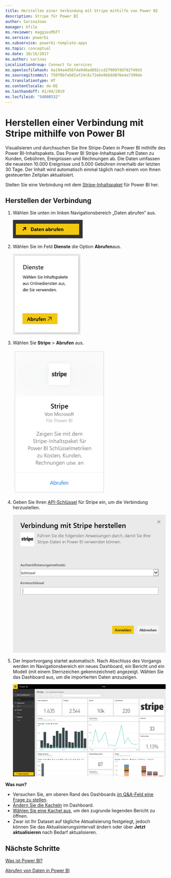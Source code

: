 ```yaml
---
title: Herstellen einer Verbindung mit Stripe mithilfe von Power BI
description: Stripe für Power BI
author: SarinaJoan
manager: kfile
ms.reviewer: maggiesMSFT
ms.service: powerbi
ms.subservice: powerbi-template-apps
ms.topic: conceptual
ms.date: 10/16/2017
ms.author: sarinas
LocalizationGroup: Connect to services
ms.openlocfilehash: 6a194a4d56f4a940ad892ccd2f9097dd782f49d3
ms.sourcegitcommit: 750f0bfab02af24c8c72e6e9bbdd876e4a7399de
ms.translationtype: HT
ms.contentlocale: de-DE
ms.lasthandoff: 01/04/2019
ms.locfileid: "54008532"
---
```

# <a name="connect-to-stripe-with-power-bi"></a>Herstellen einer Verbindung mit Stripe mithilfe von Power BI
Visualisieren und durchsuchen Sie Ihre Stripe-Daten in Power BI mithilfe des Power BI-Inhaltspakets. Das Power BI Stripe-Inhaltspaket ruft Daten zu Kunden, Gebühren, Ereignissen und Rechnungen ab. Die Daten umfassen die neuesten 10.000 Ereignisse und 5.000 Gebühren innerhalb der letzten 30 Tage. Der Inhalt wird automatisch einmal täglich nach einem von Ihnen gesteuerten Zeitplan aktualisiert. 

Stellen Sie eine Verbindung mit dem [Stripe-Inhaltspaket](https://app.powerbi.com/getdata/services/stripe) für Power BI her.

## <a name="how-to-connect"></a>Herstellen der Verbindung
1. Wählen Sie unten im linken Navigationsbereich „Daten abrufen“ aus.  
   
    ![](media/service-connect-to-stripe/getdata.png)
2. Wählen Sie im Feld **Dienste** die Option **Abrufen**aus.  
   
    ![](media/service-connect-to-stripe/services.png)  
3. Wählen Sie **Stripe** &gt; **Abrufen** aus.  
   
    ![](media/service-connect-to-stripe/stripe.png)  
4. Geben Sie Ihren [API-Schlüssel](https://dashboard.stripe.com/account/apikeys) für Stripe ein, um die Verbindung herzustellen.  
   
    ![](media/service-connect-to-stripe/creds.png)
5. Der Importvorgang startet automatisch. Nach Abschluss des Vorgangs werden im Navigationsbereich ein neues Dashboard, ein Bericht und ein Modell (mit einem Sternzeichen gekennzeichnet) angezeigt. Wählen Sie das Dashboard aus, um die importierten Daten anzuzeigen.
   
    ![](media/service-connect-to-stripe/dashboard.png)

**Was nun?**

* Versuchen Sie, am oberen Rand des Dashboards [im Q&A-Feld eine Frage zu stellen](consumer/end-user-q-and-a.md).
* [Ändern Sie die Kacheln](service-dashboard-edit-tile.md) im Dashboard.
* [Wählen Sie eine Kachel aus](consumer/end-user-tiles.md), um den zugrunde liegenden Bericht zu öffnen.
* Zwar ist Ihr Dataset auf tägliche Aktualisierung festgelegt, jedoch können Sie das Aktualisierungsintervall ändern oder über **Jetzt aktualisieren** nach Bedarf aktualisieren.

## <a name="next-steps"></a>Nächste Schritte
[Was ist Power BI?](power-bi-overview.md)

[Abrufen von Daten in Power BI](service-get-data.md)

